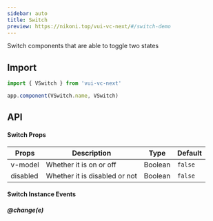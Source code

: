 ```yaml
---
sidebar: auto
title: Switch
preview: https://nikoni.top/vui-vc-next/#/switch-demo
---
```


Switch components that are able to toggle two states

## Import

```js
import { VSwitch } from 'vui-vc-next'

app.component(VSwitch.name, VSwitch)
```

## API

#### Switch Props
| Props | Description | Type | Default |
|----|-----|------|------|
|v-model| Whether it is on or off |Boolean|`false`|
|disabled| Whether it is disabled or not |Boolean|`false`|

#### Switch Instance Events

##### @change(e)

